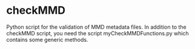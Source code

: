 # checkMMD
Python script for the validation of MMD metadata files. In addition to the checkMMD script, you need the script myCheckMMDFunctions.py which contains some generic methods.
